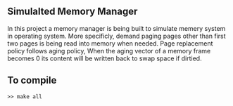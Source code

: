 ## Simulalted Memory Manager

In this project a memory manager is being built to simulate memery system in operating system. More specificly, demand paging 
pages other than first two pages is being read into memory when needed. Page replacement policy follows aging policy, When the aging vector of a memory frame becomes 0 its content will be written back to swap space if dirtied.


## To compile

```
>> make all
```





